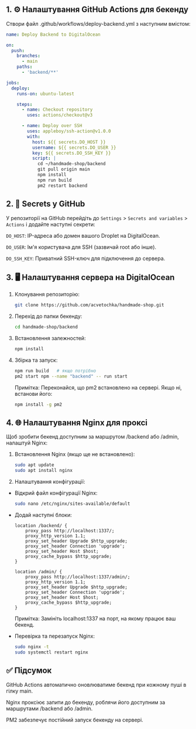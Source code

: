 ## 1. ⚙️ Налаштування GitHub Actions для бекенду
Створи файл .github/workflows/deploy-backend.yml з наступним вмістом:

```yaml
name: Deploy Backend to DigitalOcean

on:
  push:
    branches:
      - main
    paths:
      - 'backend/**'

jobs:
  deploy:
    runs-on: ubuntu-latest

    steps:
      - name: Checkout repository
        uses: actions/checkout@v3

      - name: Deploy over SSH
        uses: appleboy/ssh-action@v1.0.0
        with:
          host: ${{ secrets.DO_HOST }}
          username: ${{ secrets.DO_USER }}
          key: ${{ secrets.DO_SSH_KEY }}
          script: |
            cd ~/handmade-shop/backend
            git pull origin main
            npm install
            npm run build
            pm2 restart backend
```

## 2. 🔐 Secrets у GitHub
У репозиторії на GitHub перейдіть до `Settings` > `Secrets and variables` > `Actions` і додайте наступні секрети:

`DO_HOST`: IP-адреса або домен вашого Droplet на DigitalOcean.

`DO_USER`: Ім'я користувача для SSH (зазвичай root або інше).

`DO_SSH_KEY`: Приватний SSH-ключ для підключення до сервера.

## 3. 🖥️ Налаштування сервера на DigitalOcean
   
1) Клонування репозиторію:

    ```bash
    git clone https://github.com/acvetochka/handmade-shop.git
    ```

2) Перехід до папки бекенду:

    ```bash
    cd handmade-shop/backend
    ```

3) Встановлення залежностей:
  
    ```bash
    npm install
    ```

4) Збірка та запуск:

    ```bash
    npm run build   # якщо потрібно
    pm2 start npm --name "backend" -- run start
    ```

    Примітка: Переконайся, що pm2 встановлено на сервері. Якщо ні, встанови його:

    ```bash
    npm install -g pm2
    ```

## 4. 🌐 Налаштування Nginx для проксі
Щоб зробити бекенд доступним за маршрутом /backend або /admin, налаштуй Nginx:

1) Встановлення Nginx (якщо ще не встановлено):

    ```bash
    sudo apt update
    sudo apt install nginx
    ```

2) Налаштування конфігурації:

- Відкрий файл конфігурації Nginx:

  ```bash
  sudo nano /etc/nginx/sites-available/default
  ```
  
- Додай наступні блоки:

  ```nginx
  location /backend/ {
      proxy_pass http://localhost:1337/;
      proxy_http_version 1.1;
      proxy_set_header Upgrade $http_upgrade;
      proxy_set_header Connection 'upgrade';
      proxy_set_header Host $host;
      proxy_cache_bypass $http_upgrade;
  }
  
  location /admin/ {
      proxy_pass http://localhost:1337/admin/;
      proxy_http_version 1.1;
      proxy_set_header Upgrade $http_upgrade;
      proxy_set_header Connection 'upgrade';
      proxy_set_header Host $host;
      proxy_cache_bypass $http_upgrade;
  }
  ```
  
  Примітка: Замініть localhost:1337 на порт, на якому працює ваш бекенд.

- Перевірка та перезапуск Nginx:

  ```bash
  sudo nginx -t
  sudo systemctl restart nginx
  ```

## ✅ Підсумок
GitHub Actions автоматично оновлюватиме бекенд при кожному пуші в гілку main.

Nginx проксіює запити до бекенду, роблячи його доступним за маршрутами /backend або /admin.

PM2 забезпечує постійний запуск бекенду на сервері.
